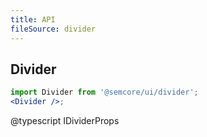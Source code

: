 ```yaml
---
title: API
fileSource: divider
---
```


## Divider

```jsx
import Divider from '@semcore/ui/divider';
<Divider />;
```

@typescript IDividerProps
